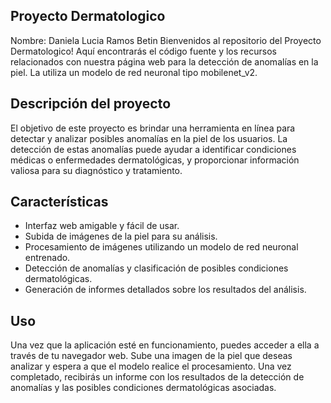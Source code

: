 ## Proyecto Dermatologico
Nombre: Daniela Lucia Ramos Betin
Bienvenidos al repositorio del Proyecto Dermatologico! Aquí encontrarás el código fuente y los recursos relacionados con nuestra página web para la detección de anomalías en la piel. La utiliza un modelo de red neuronal tipo mobilenet_v2. 

## Descripción del proyecto
El objetivo de este proyecto es brindar una herramienta en línea para detectar y analizar posibles anomalías en la piel de los usuarios. La detección de estas anomalías puede ayudar a identificar condiciones médicas o enfermedades dermatológicas, y proporcionar información valiosa para su diagnóstico y tratamiento.

## Características
- Interfaz web amigable y fácil de usar.
- Subida de imágenes de la piel para su análisis.
- Procesamiento de imágenes utilizando un modelo de red neuronal entrenado.
- Detección de anomalías y clasificación de posibles condiciones dermatológicas.
- Generación de informes detallados sobre los resultados del análisis.

## Uso
Una vez que la aplicación esté en funcionamiento, puedes acceder a ella a través de tu navegador web. Sube una imagen de la piel que deseas analizar y espera a que el modelo realice el procesamiento. Una vez completado, recibirás un informe con los resultados de la detección de anomalías y las posibles condiciones dermatológicas asociadas.
